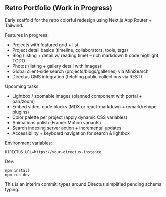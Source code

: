 ## Retro Portfolio (Work in Progress)

Early scaffold for the retro colorful redesign using Next.js App Router + Tailwind.

Features in progress:

- Projects with featured grid + list
- Project detail basics (timeline, collaborators, tools, tags)
- Blog (listing + detail w/ reading time) – rich markdown & code highlight TODO
- Photos (listing + gallery detail with images)
- Global client-side search (projects/blogs/galleries) via MiniSearch
- Directus CMS integration (fetching public collections via REST)

Upcoming tasks:

- Lightbox / zoomable images (planned component with portal + pan/zoom)
- Embed video, code blocks (MDX or react-markdown + remark/rehype plugins)
- Color palette per project (apply dynamic CSS variables)
- Animations polish (Framer Motion variants)
- Search indexing server action + incremental updates
- Accessibility + keyboard navigation for search & lightbox

Environment variables:

```
DIRECTUS_URL=https://your-directus-instance
```

Dev:

```
npm install
npm run dev
```

This is an interim commit; types around Directus simplified pending schema typing.
